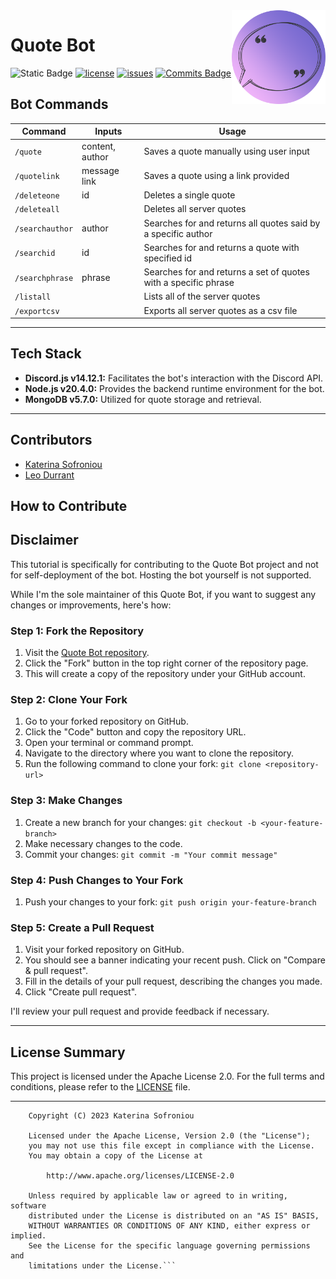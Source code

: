 <img align="right" height="150" src="QuoteBot.png" alt="QuoteBot Image">

# Quote Bot

![Static Badge](https://img.shields.io/github/package-json/v/katsofroniou/quote-bot?color=pink)
[![license](https://img.shields.io/github/license/katsofroniou/quote-bot?color=d2afff)](https://github.com/katsofroniou/quote-bot/blob/main/LICENSE)
[![issues](https://img.shields.io/github/issues/katsofroniou/quote-bot?color=pink)](https://github.com/katsofroniou/quote-bot/issues)
[![Commits Badge](https://img.shields.io/github/commit-activity/m/katsofroniou/quote-bot?color=d2afff)](https://github.com/katsofroniou/quote-bot/graphs/commit-activity)

## Bot Commands
| Command       | Inputs          | Usage                                                           |
|---------------|-----------------|-----------------------------------------------------------------|
| `/quote`        | content, author | Saves a quote manually using user input                         |
| `/quotelink`    | message link    | Saves a quote using a link provided                             |
| `/deleteone`    | id              | Deletes a single quote                                          |
| `/deleteall`    |                 | Deletes all server quotes                                       |                         
| `/searchauthor` | author          | Searches for and returns all quotes said by a specific author   |
| `/searchid`     | id              | Searches for and returns a quote with specified id              |
| `/searchphrase` | phrase          | Searches for and returns a set of quotes with a specific phrase |
| `/listall`      |                 | Lists all of the server quotes                                  |
| `/exportcsv`    |                 | Exports all server quotes as a csv file                         |

---

## Tech Stack

- **Discord.js v14.12.1:** Facilitates the bot's interaction with the Discord API.
- **Node.js v20.4.0:** Provides the backend runtime environment for the bot.
- **MongoDB v5.7.0:** Utilized for quote storage and retrieval.

---

## Contributors
- [Katerina Sofroniou](https://github.com/katsofroniou)
- [Leo Durrant](https://github.com/zanyleonic)

## How to Contribute

## Disclaimer

This tutorial is specifically for contributing to the Quote Bot project and not for self-deployment of the bot. 
Hosting the bot yourself is not supported.

While I'm the sole maintainer of this Quote Bot, if you want to suggest any changes or improvements, here's how: 

### Step 1: Fork the Repository

1. Visit the [Quote Bot repository](https://github.com/katsofroniou/quote-bot).
2. Click the "Fork" button in the top right corner of the repository page.
3. This will create a copy of the repository under your GitHub account.

### Step 2: Clone Your Fork

1. Go to your forked repository on GitHub.
2. Click the "Code" button and copy the repository URL.
3. Open your terminal or command prompt.
4. Navigate to the directory where you want to clone the repository.
5. Run the following command to clone your fork: `git clone <repository-url>`

### Step 3: Make Changes

1. Create a new branch for your changes: `git checkout -b <your-feature-branch>`
2. Make necessary changes to the code.
3. Commit your changes: `git commit -m "Your commit message"`

### Step 4: Push Changes to Your Fork

1. Push your changes to your fork: `git push origin your-feature-branch`
### Step 5: Create a Pull Request

1. Visit your forked repository on GitHub.
2. You should see a banner indicating your recent push. Click on "Compare & pull request".
3. Fill in the details of your pull request, describing the changes you made.
4. Click "Create pull request".

I'll review your pull request and provide feedback if necessary.

---

## License Summary

This project is licensed under the Apache License 2.0. For the full terms and conditions, please refer to the [LICENSE](LICENSE) file.

---

```
    Copyright (C) 2023 Katerina Sofroniou
  
    Licensed under the Apache License, Version 2.0 (the "License"); 
    you may not use this file except in compliance with the License. 
    You may obtain a copy of the License at 
  
        http://www.apache.org/licenses/LICENSE-2.0 
  
    Unless required by applicable law or agreed to in writing, software 
    distributed under the License is distributed on an "AS IS" BASIS, 
    WITHOUT WARRANTIES OR CONDITIONS OF ANY KIND, either express or implied. 
    See the License for the specific language governing permissions and 
    limitations under the License.```